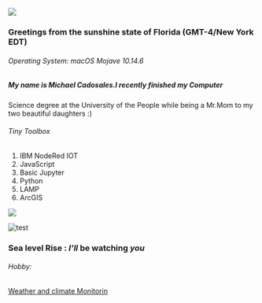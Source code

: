 ![](https://media.giphy.com/media/elDtdTbV1YVUO7rW09/giphy.gif)

### Greetings from the sunshine state of Florida (GMT-4/New York EDT)

###### Operating System: macOS Mojave 10.14.6

##### My name is Michael Cadosales.I recently finished my Computer 

Science degree at the University of the People while being a Mr.Mom 
to my two beautiful daughters :)

###### Tiny Toolbox
1. IBM NodeRed IOT
2. JavaScript 
3. Basic Jupyter 
4. Python 
5. LAMP  
6. ArcGIS

![](https://media.giphy.com/media/26AHzeyITON4vzMM8/giphy.gif)


![test](https://www.ssd.noaa.gov/jma/twpac/ft-l.gif)

### Sea level Rise : *I'll* be watching  *you*


###### Hobby:
[Weather and climate Monitorin]( https://www.arcgis.com/home/webmap/viewer.html?webmap=5e7f16de8339411b900cd9cafefb4bda)

